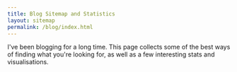 ```yaml
---
title: Blog Sitemap and Statistics
layout: sitemap
permalink: /blog/index.html
---
```


I've been blogging for a long time. This page collects some of the best ways of finding what you're looking for, as well as a few interesting stats and visualisations.